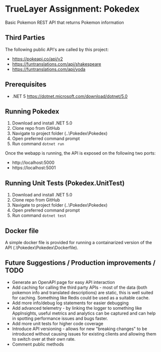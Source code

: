 # TrueLayer Assignment: Pokedex
Basic Pokemon REST API that returns Pokemon information

## Third Parties

The following public API's are called by this project:

- https://pokeapi.co/api/v2
- https://funtranslations.com/api/shakespeare
- https://funtranslations.com/api/yoda

## Prerequisites
- .NET 5 https://dotnet.microsoft.com/download/dotnet/5.0

## Running Pokedex 
1) Download and install .NET 5.0
2) Clone repo from GitHub
3) Navigate to project folder (..\Pokedex\Pokedex)
4) Open preferred command prompt
5) Run command ```dotnet run ```

Once the webapp is running, the API is exposed on the following two ports:
- http://localhost:5000
- https://localhost:5001

## Running Unit Tests (Pokedex.UnitTest)
1) Download and install .NET 5.0
2) Clone repo from GitHub
3) Navigate to project folder (..\Pokedex\Pokedex)
4) Open preferred command prompt
5) Run command ```dotnet test ```

## Docker file
A simple docker file is provided for running a containarized version of the API (.\Pokedex\Pokedex\Dockerfile). 

## Future Suggestions / Production improvements / TODO
- Generate an OpenAPI page for easy API interaction
- Add caching for calling the third party APIs - most of the data (both pokemon info and translated descriptions) are static, this is well suited for caching. Something like Redis could be used as a suitable cache.
- Add more info/debug log statements for easier debugging
- Add advanced telemetry - by linking the logger to something like AppInsights, useful metrics and analytics can be captured and can help in spotting performance issues and bugs faster.
- Add more unit tests for higher code coverage
- Introduce API versioning - allows for new "breaking changes" to be introduced without causing issues for existing clients and allowing them to switch over at their own rate.
- Comment public methods
